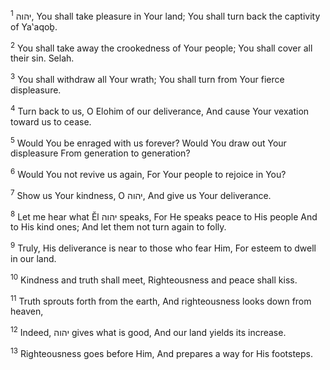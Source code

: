 <sup>1</sup> יהוה, You shall take pleasure in Your land; You shall turn back the captivity of Ya‛aqoḇ.

<sup>2</sup> You shall take away the crookedness of Your people; You shall cover all their sin. Selah.

<sup>3</sup> You shall withdraw all Your wrath; You shall turn from Your fierce displeasure.

<sup>4</sup> Turn back to us, O Elohim of our deliverance, And cause Your vexation toward us to cease.

<sup>5</sup> Would You be enraged with us forever? Would You draw out Your displeasure From generation to generation?

<sup>6</sup> Would You not revive us again, For Your people to rejoice in You?

<sup>7</sup> Show us Your kindness, O יהוה, And give us Your deliverance.

<sup>8</sup> Let me hear what Ĕl יהוה speaks, For He speaks peace to His people And to His kind ones; And let them not turn again to folly.

<sup>9</sup> Truly, His deliverance is near to those who fear Him, For esteem to dwell in our land.

<sup>10</sup> Kindness and truth shall meet, Righteousness and peace shall kiss.

<sup>11</sup> Truth sprouts forth from the earth, And righteousness looks down from heaven,

<sup>12</sup> Indeed, יהוה gives what is good, And our land yields its increase.

<sup>13</sup> Righteousness goes before Him, And prepares a way for His footsteps.

